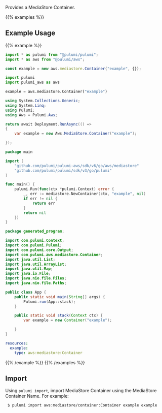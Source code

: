 Provides a MediaStore Container.

{{% examples %}}
## Example Usage
{{% example %}}

```typescript
import * as pulumi from "@pulumi/pulumi";
import * as aws from "@pulumi/aws";

const example = new aws.mediastore.Container("example", {});
```
```python
import pulumi
import pulumi_aws as aws

example = aws.mediastore.Container("example")
```
```csharp
using System.Collections.Generic;
using System.Linq;
using Pulumi;
using Aws = Pulumi.Aws;

return await Deployment.RunAsync(() => 
{
    var example = new Aws.MediaStore.Container("example");

});
```
```go
package main

import (
	"github.com/pulumi/pulumi-aws/sdk/v6/go/aws/mediastore"
	"github.com/pulumi/pulumi/sdk/v3/go/pulumi"
)

func main() {
	pulumi.Run(func(ctx *pulumi.Context) error {
		_, err := mediastore.NewContainer(ctx, "example", nil)
		if err != nil {
			return err
		}
		return nil
	})
}
```
```java
package generated_program;

import com.pulumi.Context;
import com.pulumi.Pulumi;
import com.pulumi.core.Output;
import com.pulumi.aws.mediastore.Container;
import java.util.List;
import java.util.ArrayList;
import java.util.Map;
import java.io.File;
import java.nio.file.Files;
import java.nio.file.Paths;

public class App {
    public static void main(String[] args) {
        Pulumi.run(App::stack);
    }

    public static void stack(Context ctx) {
        var example = new Container("example");

    }
}
```
```yaml
resources:
  example:
    type: aws:mediastore:Container
```
{{% /example %}}
{{% /examples %}}

## Import

Using `pulumi import`, import MediaStore Container using the MediaStore Container Name. For example:

```sh
 $ pulumi import aws:mediastore/container:Container example example
```
 